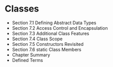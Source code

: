 # Classes

* Section 7.1 Defining Abstract Data Types 
* Section 7.2 Access Control and Encapsulation 
* Section 7.3 Additional Class Features
* Section 7.4 Class Scope
* Section 7.5 Constructors Revisited
* Section 7.6 static Class Members 
* Chapter Summary
* Defined Terms